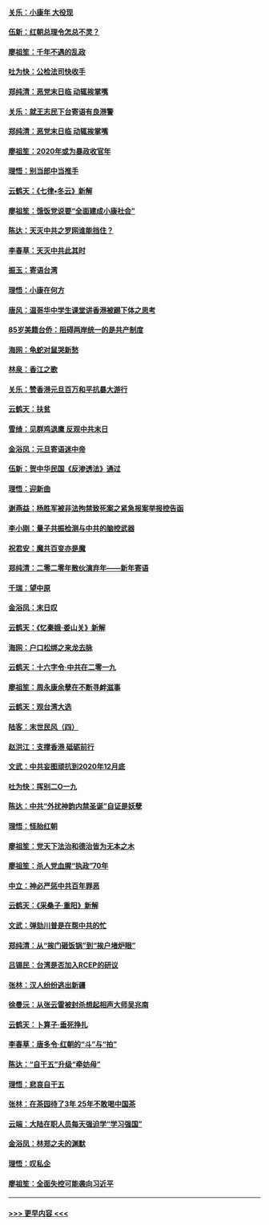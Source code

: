 #### [关乐：小康年 大役现](../pages/nsc993/n11774213.md?t=01080544) 
#### [伍新：红朝总理令怎总不灵？](../pages/nsc993/n11770813.md?t=01080544) 
#### [廖祖笙：千年不遇的乱政](../pages/nsc993/n11770373.md?t=01080544) 
#### [吐为快：公检法司快收手](../pages/nsc993/n11770359.md?t=01080544) 
#### [郑纯清：恶党末日临 动辄挨掌嘴](../pages/nsc993/n11769912.md?t=01080544) 
#### [关乐：就王志民下台寄语有良港警](../pages/nsc993/n11769903.md?t=01080544) 
#### [郑纯清：恶党末日临 动辄挨掌嘴](../pages/nsc993/n11769356.md?t=01080544) 
#### [廖祖笙：2020年或为暴政收官年](../pages/nsc993/n11768216.md?t=01080544) 
#### [理悟：别当郎中当推手](../pages/nsc993/n11768243.md?t=01080544) 
#### [云鹤天：《七律▪冬云》新解](../pages/nsc993/n11768204.md?t=01080544) 
#### [廖祖笙：饿饭党说要“全面建成小康社会”](../pages/nsc993/n11767482.md?t=01080544) 
#### [陈达：天灭中共之罗网谁能挡住？](../pages/nsc993/n11767465.md?t=01080544) 
#### [李春草：天灭中共此其时](../pages/nsc993/n11767452.md?t=01080544) 
#### [振玉：寄语台湾](../pages/nsc993/n11767432.md?t=01080544) 
#### [理悟：小康在何方](../pages/nsc993/n11767394.md?t=01080544) 
#### [唐风：温哥华中学生课堂讲香港被踢下体之思考](../pages/nsc993/n11766848.md?t=01080544) 
#### [85岁美籍台侨：阻碍两岸统一的是共产制度](../pages/nsc993/n11765043.md?t=01080544) 
#### [海网：龟蛇对鼠哭新愁](../pages/nsc993/n11764895.md?t=01080544) 
#### [林泉：香江之歌](../pages/nsc993/n11764415.md?t=01080544) 
#### [关乐：赞香港元旦百万和平抗暴大游行](../pages/nsc993/n11764382.md?t=01080544) 
#### [云鹤天：扶贫](../pages/nsc993/n11764245.md?t=01080544) 
#### [雪绮：见群鸡退鹰  反观中共末日](../pages/nsc993/n11762112.md?t=01080544) 
#### [金浴凤：元旦寄语迷中帝](../pages/nsc993/n11761788.md?t=01080544) 
#### [伍新：贺中华民国《反渗透法》通过](../pages/nsc993/n11761994.md?t=01080544) 
#### [理悟：迎新曲](../pages/nsc993/n11761152.md?t=01080544) 
#### [谢燕益：杨胜军被非法拘禁致死案之紧急报案举报控告函](../pages/nsc993/n11756134.md?t=01080544) 
#### [李小刚：量子共振检测与中共的脑控武器](../pages/nsc993/n11754518.md?t=01080544) 
#### [祝君安：魔共百变亦是魔](../pages/nsc993/n11754469.md?t=01080544) 
#### [郑纯清：二零二零年散伙演弃年——新年寄语](../pages/nsc993/n11754195.md?t=01080544) 
#### [千瑞：望中原](../pages/nsc993/n11754159.md?t=01080544) 
#### [金浴凤：末日叹](../pages/nsc993/n11752359.md?t=01080544) 
#### [云鹤天：《忆秦娥‧娄山关》新解](../pages/nsc993/n11752348.md?t=01080544) 
#### [海网：户口松绑之来龙去脉](../pages/nsc993/n11752328.md?t=01080544) 
#### [云鹤天：十六字令‧中共在二零一九](../pages/nsc993/n11752305.md?t=01080544) 
#### [廖祖笙：周永康余孽在不断寻衅滋事](../pages/nsc993/n11751013.md?t=01080544) 
#### [云鹤天：观台湾大选](../pages/nsc993/n11751007.md?t=01080544) 
#### [陆客：末世民风（四）](../pages/nsc993/n11749203.md?t=01080544) 
#### [赵洪江：支撑香港 砥砺前行](../pages/nsc993/n11748482.md?t=01080544) 
#### [文武：中共妄图顽抗到2020年12月底](../pages/nsc993/n11748446.md?t=01080544) 
#### [吐为快：挥别二O一九](../pages/nsc993/n11748411.md?t=01080544) 
#### [陈达：中共“外扰神韵内禁圣诞”自证是妖孽](../pages/nsc993/n11748226.md?t=01080544) 
#### [理悟：怪胎红朝](../pages/nsc993/n11748206.md?t=01080544) 
#### [廖祖笙：党天下法治和德治皆为无本之木](../pages/nsc993/n11748135.md?t=01080544) 
#### [廖祖笙：杀人党血腥“执政”70年](../pages/nsc993/n11745144.md?t=01080544) 
#### [中立：神必严惩中共百年罪恶](../pages/nsc993/n11744970.md?t=01080544) 
#### [云鹤天：《采桑子‧重阳》新解](../pages/nsc993/n11744948.md?t=01080544) 
#### [文武：弹劾川普是在帮中共的忙](../pages/nsc993/n11744758.md?t=01080544) 
#### [郑纯清：从“挨门砸饭锅”到“挨户堵炉眼”](../pages/nsc993/n11744745.md?t=01080544) 
#### [吕锡民：台湾是否加入RCEP的研议](../pages/nsc993/n11744701.md?t=01080544) 
#### [张林：汉人纷纷逃出新疆](../pages/nsc993/n11743530.md?t=01080544) 
#### [徐曼沅：从张云雷被封杀想起相声大师吴兆南](../pages/nsc993/n11741816.md?t=01080544) 
#### [云鹤天：卜算子‧垂死挣扎](../pages/nsc993/n11739956.md?t=01080544) 
#### [李春草：唐多令‧红朝的“斗”与“拍”](../pages/nsc993/n11739830.md?t=01080544) 
#### [陈达：“自干五”升级“牵妨母”](../pages/nsc993/n11739724.md?t=01080544) 
#### [理悟：悲哀自干五](../pages/nsc993/n11739547.md?t=01080544) 
#### [张林：在茶园待了3年 25年不敢喝中国茶](../pages/nsc993/n11739240.md?t=01080544) 
#### [云端：大陆在职人员每天强迫学“学习强国”](../pages/nsc993/n11738735.md?t=01080544) 
#### [金浴凤：林郑之夫的渊默](../pages/nsc993/n11737735.md?t=01080544) 
#### [理悟：叹私企](../pages/nsc993/n11737715.md?t=01080544) 
#### [廖祖笙：全面失控可能袭向习近平](../pages/nsc993/n11737704.md?t=01080544) 

----
#### [ >>> 更早内容 <<< ](../indexes/nsc993-earlier.md)
